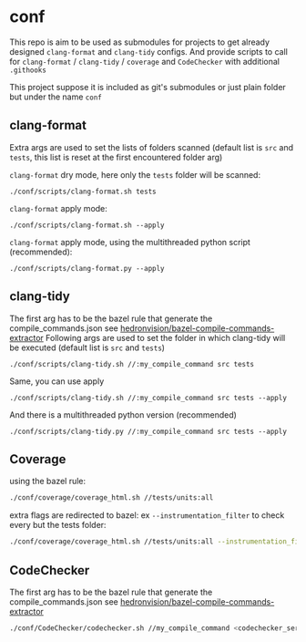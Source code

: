 # conf

This repo is aim to be used as submodules for projects to get already designed `clang-format` and `clang-tidy` configs.
And provide scripts to call for `clang-format` / `clang-tidy` / `coverage` and `CodeChecker` with additional `.githooks`

This project suppose it is included as git's submodules or just plain folder but under the name `conf`

## clang-format
Extra args are used to set the lists of folders scanned (default list is `src` and `tests`, this list is reset at the first encountered folder arg)

`clang-format` dry mode, here only the `tests` folder will be scanned:
```
./conf/scripts/clang-format.sh tests
```

`clang-format` apply mode:
```
./conf/scripts/clang-format.sh --apply
```

`clang-format` apply mode, using the multithreaded python script (recommended):
```
./conf/scripts/clang-format.py --apply
```

## clang-tidy
The first arg has to be the bazel rule that generate the compile_commands.json see [hedronvision/bazel-compile-commands-extractor](https://github.com/hedronvision/bazel-compile-commands-extractor)
Following args are used to set the folder in which clang-tidy will be executed (default list is `src` and `tests`) 
```
./conf/scripts/clang-tidy.sh //:my_compile_command src tests
```

Same, you can use apply
```
./conf/scripts/clang-tidy.sh //:my_compile_command src tests --apply
```

And there is a multithreaded python version (recommended)
```
./conf/scripts/clang-tidy.py //:my_compile_command src tests --apply
```

## Coverage
using the bazel rule:
```sh
./conf/coverage/coverage_html.sh //tests/units:all
```

extra flags are redirected to bazel:
ex `--instrumentation_filter` to check every but the tests folder:
```sh
./conf/coverage/coverage_html.sh //tests/units:all --instrumentation_filter="^//,-^//tests"
```

## CodeChecker
The first arg has to be the bazel rule that generate the compile_commands.json see [hedronvision/bazel-compile-commands-extractor](https://github.com/hedronvision/bazel-compile-commands-extractor)

```sh
./conf/CodeChecker/codechecker.sh //my_compile_command <codechecker_server_ip:port>/<codechecker_project_url>
```
